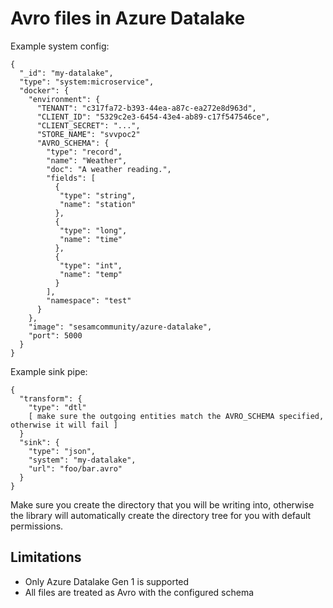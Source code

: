 # Avro files in Azure Datalake

Example system config:
```
{
  "_id": "my-datalake",
  "type": "system:microservice",
  "docker": {
    "environment": {
      "TENANT": "c317fa72-b393-44ea-a87c-ea272e8d963d",
      "CLIENT_ID": "5329c2e3-6454-43e4-ab89-c17f547546ce",
      "CLIENT_SECRET": "...",
      "STORE_NAME": "svvpoc2"
      "AVRO_SCHEMA": {
        "type": "record",
        "name": "Weather",
        "doc": "A weather reading.",
        "fields": [
          {
           "type": "string",
           "name": "station"
          },
          {
           "type": "long",
           "name": "time"
          },
          {
           "type": "int",
           "name": "temp"
          }
        ],
        "namespace": "test"
      }
    },
    "image": "sesamcommunity/azure-datalake",
    "port": 5000
  }
}
```

Example sink pipe:
```
{
  "transform": {
    "type": "dtl"
    [ make sure the outgoing entities match the AVRO_SCHEMA specified, otherwise it will fail ]
  }
  "sink": {
    "type": "json",
    "system": "my-datalake",
    "url": "foo/bar.avro"
  }
}
```

Make sure you create the directory that you will be writing into, otherwise the library will automatically create the directory tree for you with default permissions.

## Limitations

* Only Azure Datalake Gen 1 is supported
* All files are treated as Avro with the configured schema